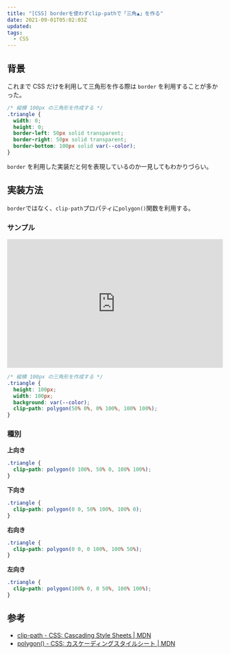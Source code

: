```yaml
---
title: "[CSS] borderを使わずclip-pathで「三角▲」を作る"
date: 2021-09-01T05:02:03Z
updated:
tags:
  - CSS
---
```


## 背景

これまで CSS だけを利用して三角形を作る際は `border` を利用することが多かった。

```css
/* 縦横 100px の三角形を作成する */
.triangle {
  width: 0;
  height: 0;
  border-left: 50px solid transparent;
  border-right: 50px solid transparent;
  border-bottom: 100px solid var(--color);
}
```

`border` を利用した実装だと何を表現しているのか一見してもわかりづらい。

## 実装方法

`border`ではなく、`clip-path`プロパティに`polygon()`関数を利用する。

### サンプル

<iframe height="300" style="width: 100%;" scrolling="no" title="Old &amp; New CSS Triangles" src="https://codepen.io/hiro0218/embed/eYWKPGG?default-tab=result" frameborder="no" loading="lazy" allowtransparency="true" allowfullscreen="true">
  See the Pen <a href="https://codepen.io/hiro0218/pen/eYWKPGG">
  Old &amp; New CSS Triangles</a> by hiro (<a href="https://codepen.io/hiro0218">@hiro0218</a>)
  on <a href="https://codepen.io">CodePen</a>.
</iframe>

```css
/* 縦横 100px の三角形を作成する */
.triangle {
  height: 100px;
  width: 100px;
  background: var(--color);
  clip-path: polygon(50% 0%, 0% 100%, 100% 100%);
}
```

### 種別

**上向き**

```css
.triangle {
  clip-path: polygon(0 100%, 50% 0, 100% 100%);
}
```

**下向き**

```css
.triangle {
  clip-path: polygon(0 0, 50% 100%, 100% 0);
}
```

**右向き**

```css
.triangle {
  clip-path: polygon(0 0, 0 100%, 100% 50%);
}
```

**左向き**

```css
.triangle {
  clip-path: polygon(100% 0, 0 50%, 100% 100%);
}
```

## 参考

- [clip-path - CSS: Cascading Style Sheets | MDN](https://developer.mozilla.org/en-US/docs/Web/CSS/clip-path)
- [polygon() - CSS: カスケーディングスタイルシート | MDN](https://developer.mozilla.org/ja/docs/Web/CSS/basic-shape/polygon)
